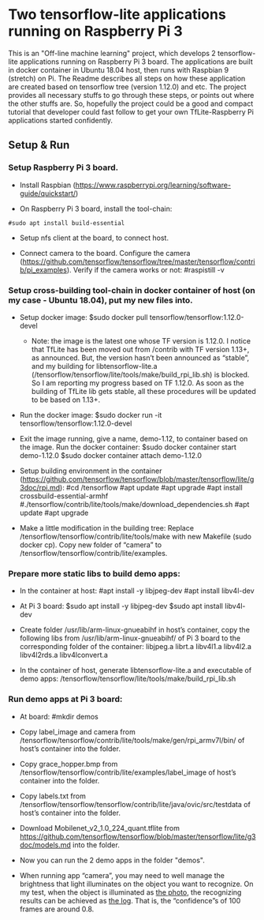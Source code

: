 # Two tensorflow-lite applications running on Raspberry Pi 3
This is an "Off-line machine learning" project, which develops 2 tensorflow-lite applications running on Raspberry Pi 3 board. The applications are built in docker container in Ubuntu 18.04 host, then runs with Raspbian 9 (stretch) on Pi. The Readme describes all steps on how these application are created based on tensorflow tree (version 1.12.0) and etc. The project provides all necessary stuffs to go through these steps, or points out where the other stuffs are. So, hopefully the project could be a good and compact tutorial that developer could fast follow to get your own TfLite-Raspberry Pi applications started confidently.

## Setup & Run

### Setup Raspberry Pi 3 board.

* Install Raspbian (https://www.raspberrypi.org/learning/software-guide/quickstart/)

* On Raspberry Pi 3 board, install the tool-chain:
```
#sudo apt install build-essential
```
* Setup nfs client at the board, to connect host.

* Connect camera to the board.
    Configure the camera (https://github.com/tensorflow/tensorflow/tree/master/tensorflow/contrib/pi_examples).
    Verify if the camera works or not:
        #raspistill -v

### Setup cross-building tool-chain in docker container of host (on my case - Ubuntu 18.04), put my new files into.

* Setup docker image:
    $sudo docker pull tensorflow/tensorflow:1.12.0-devel
    * Note: the image is the latest one whose TF version is 1.12.0. I notice that TfLite has been moved out from /contrib with TF version 1.13+, as announced. But, the version hasn’t been announced as “stable”, and my building for libtensorflow-lite.a (/tensorflow/tensorflow/lite/tools/make/build_rpi_lib.sh) is blocked. So I am reporting my progress based on TF 1.12.0. As soon as the building of TfLite lib gets stable, all these procedures will be updated to be based on 1.13+.

* Run the docker image:
    $sudo docker run -it tensorflow/tensorflow:1.12.0-devel

* Exit the image running, give a name, demo-1.12, to container based on the image.
    Run the docker container:
    $sudo docker container start demo-1.12.0
    $sudo docker container attach demo-1.12.0

* Setup building environment in the container (https://github.com/tensorflow/tensorflow/blob/master/tensorflow/lite/g3doc/rpi.md):
    #cd /tensorflow
    #apt update
    #apt upgrade
    #apt install crossbuild-essential-armhf
    #./tensorflow/contrib/lite/tools/make/download_dependencies.sh
    #apt update
    #apt upgrade

* Make a little modification in the building tree:
    Replace /tensorflow/tensorflow/contrib/lite/tools/make with new Makefile (sudo docker cp).
    Copy new folder of “camera” to /tensorflow/tensorflow/contrib/lite/examples.

### Prepare more static libs to build demo apps:

* In the container at host:
    #apt install -y libjpeg-dev
    #apt install libv4l-dev

* At Pi 3 board:
    $sudo apt install -y libjpeg-dev
    $sudo apt install libv4l-dev

* Create folder /usr/lib/arm-linux-gnueabihf in host’s container, copy the following libs from /usr/lib/arm-linux-gnueabihf/ of Pi 3 board to the corresponding folder of the container:
    libjpeg.a  librt.a  libv4l1.a  libv4l2.a  libv4l2rds.a  libv4lconvert.a

* In the container of host, generate libtensorflow-lite.a and executable of demo apps:
    /tensorflow/tensorflow/lite/tools/make/build_rpi_lib.sh

### Run demo apps at Pi 3 board:

* At board:
    #mkdir demos

* Copy label_image and camera from /tensorflow/tensorflow/contrib/lite/tools/make/gen/rpi_armv7l/bin/ of host’s container into the folder.

* Copy grace_hopper.bmp from /tensorflow/tensorflow/contrib/lite/examples/label_image of host’s container into the folder.

* Copy labels.txt from /tensorflow/tensorflow/tensorflow/contrib/lite/java/ovic/src/testdata of host’s container into the folder.

* Download Mobilenet_v2_1.0_224_quant.tflite from https://github.com/tensorflow/tensorflow/blob/master/tensorflow/lite/g3doc/models.md into the folder.

* Now you can run the 2 demo apps in the folder "demos".

* When running app “camera”, you may need to well manage the brightness that light illuminates on the object you want to recognize. On my test, when the object is illuminated as [the photo](test/181123.jpg), the recognizing results can be achieved as [the log](test/181123.txt). That is, the “confidence”s of 100 frames are around 0.8.  
